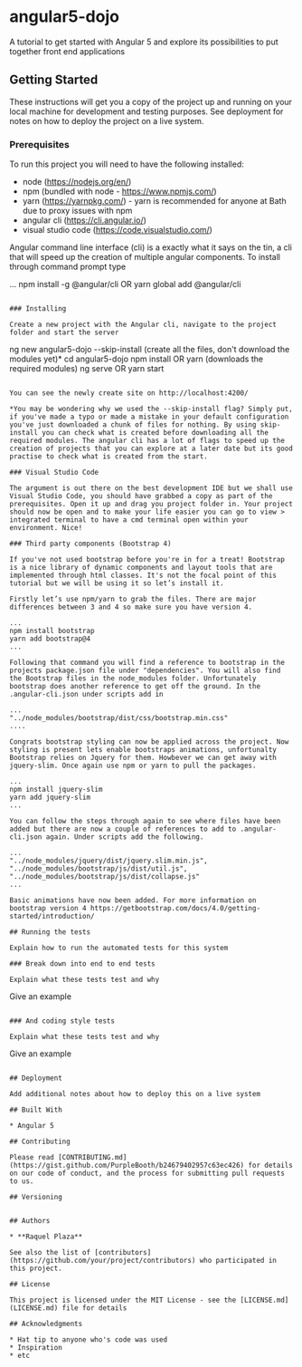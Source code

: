 # angular5-dojo
A tutorial to get started with Angular 5 and explore its possibilities to put together front end applications

## Getting Started

These instructions will get you a copy of the project up and running on your local machine for development and testing purposes. See deployment for notes on how to deploy the project on a live system.

### Prerequisites

To run this project you will need to have the following installed:

* node (https://nodejs.org/en/)
* npm (bundled with node - https://www.npmjs.com/)
* yarn (https://yarnpkg.com/) - yarn is recommended for anyone at Bath due to proxy issues with npm
* angular cli (https://cli.angular.io/)
* visual studio code (https://code.visualstudio.com/)

Angular command line interface (cli) is a exactly what it says on the tin, a cli that will speed up the creation of multiple angular components. To install through command prompt type

...
npm install -g @angular/cli 
OR 
yarn global add @angular/cli
```

### Installing

Create a new project with the Angular cli, navigate to the project folder and start the server

```
ng new angular5-dojo --skip-install (create all the files, don't download the modules yet)*
cd angular5-dojo
npm install OR yarn (downloads the required modules)
ng serve OR yarn start
```

You can see the newly create site on http://localhost:4200/

*You may be wondering why we used the --skip-install flag? Simply put, if you've made a typo or made a mistake in your default configuration you've just downloaded a chunk of files for nothing. By using skip-install you can check what is created before downloading all the required modules. The angular cli has a lot of flags to speed up the creation of projects that you can explore at a later date but its good practise to check what is created from the start.   

### Visual Studio Code

The argument is out there on the best development IDE but we shall use Visual Studio Code, you should have grabbed a copy as part of the prerequisites. Open it up and drag you project folder in. Your project should now be open and to make your life easier you can go to view > integrated terminal to have a cmd terminal open within your environment. Nice!

### Third party components (Bootstrap 4)

If you've not used bootstrap before you're in for a treat! Bootstrap is a nice library of dynamic components and layout tools that are implemented through html classes. It's not the focal point of this tutorial but we will be using it so let’s install it.

Firstly let’s use npm/yarn to grab the files. There are major differences between 3 and 4 so make sure you have version 4.

...
npm install bootstrap
yarn add bootstrap@4
...

Following that command you will find a reference to bootstrap in the projects package.json file under "dependencies". You will also find the Bootstrap files in the node_modules folder. Unfortunately bootstrap does another reference to get off the ground. In the .angular-cli.json under scripts add in     

... 
"../node_modules/bootstrap/dist/css/bootstrap.min.css"
....

Congrats bootstrap styling can now be applied across the project. Now styling is present lets enable bootstraps animations, unfortunalty Bootstrap relies on Jquery for them. Howbever we can get away with jquery-slim. Once again use npm or yarn to pull the packages.

...
npm install jquery-slim
yarn add jquery-slim
...

You can follow the steps through again to see where files have been added but there are now a couple of references to add to .angular-cli.json again. Under scripts add the following.

...
"../node_modules/jquery/dist/jquery.slim.min.js",
"../node_modules/bootstrap/js/dist/util.js",
"../node_modules/bootstrap/js/dist/collapse.js"
...

Basic animations have now been added. For more information on bootstrap version 4 https://getbootstrap.com/docs/4.0/getting-started/introduction/

## Running the tests

Explain how to run the automated tests for this system

### Break down into end to end tests

Explain what these tests test and why

```
Give an example
```

### And coding style tests

Explain what these tests test and why

```
Give an example
```

## Deployment

Add additional notes about how to deploy this on a live system

## Built With

* Angular 5

## Contributing

Please read [CONTRIBUTING.md](https://gist.github.com/PurpleBooth/b24679402957c63ec426) for details on our code of conduct, and the process for submitting pull requests to us.

## Versioning
 

## Authors

* **Raquel Plaza**

See also the list of [contributors](https://github.com/your/project/contributors) who participated in this project.

## License

This project is licensed under the MIT License - see the [LICENSE.md](LICENSE.md) file for details

## Acknowledgments

* Hat tip to anyone who's code was used
* Inspiration
* etc


